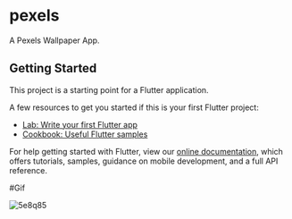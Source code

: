 # pexels

A Pexels Wallpaper App.

## Getting Started

This project is a starting point for a Flutter application.

A few resources to get you started if this is your first Flutter project:

- [Lab: Write your first Flutter app](https://flutter.dev/docs/get-started/codelab)
- [Cookbook: Useful Flutter samples](https://flutter.dev/docs/cookbook)

For help getting started with Flutter, view our
[online documentation](https://flutter.dev/docs), which offers tutorials,
samples, guidance on mobile development, and a full API reference.



#Gif 

![5e8q85](https://user-images.githubusercontent.com/52205782/123075542-f133ef80-d435-11eb-8e56-346b89b898b0.gif)

